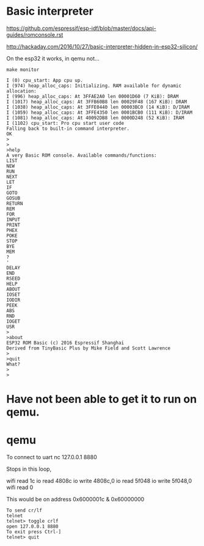 # Basic interpreter

https://github.com/espressif/esp-idf/blob/master/docs/api-guides/romconsole.rst


http://hackaday.com/2016/10/27/basic-interpreter-hidden-in-esp32-silicon/


On the esp32 it works, in qemu not...

```
make monitor

I (0) cpu_start: App cpu up.
I (974) heap_alloc_caps: Initializing. RAM available for dynamic allocation:
I (996) heap_alloc_caps: At 3FFAE2A0 len 00001D60 (7 KiB): DRAM
I (1017) heap_alloc_caps: At 3FFB60B8 len 00029F48 (167 KiB): DRAM
I (1038) heap_alloc_caps: At 3FFE0440 len 00003BC0 (14 KiB): D/IRAM
I (1059) heap_alloc_caps: At 3FFE4350 len 0001BCB0 (111 KiB): D/IRAM
I (1081) heap_alloc_caps: At 40092DB8 len 0000D248 (52 KiB): IRAM
I (1102) cpu_start: Pro cpu start user code
Falling back to built-in command interpreter.
OK
>
>
>help
A very Basic ROM console. Available commands/functions:
LIST
NEW
RUN
NEXT
LET
IF
GOTO
GOSUB
RETURN
REM
FOR
INPUT
PRINT
PHEX
POKE
STOP
BYE
MEM
?
'
DELAY
END
RSEED
HELP
ABOUT
IOSET
IODIR
PEEK
ABS
RND
IOGET
USR
>
>about
ESP32 ROM Basic (c) 2016 Espressif Shanghai
Derived from TinyBasic Plus by Mike Field and Scott Lawrence
>
>quit
What? 
>
>
```


# Have not been able to get it to run on qemu.


# qemu
To connect to uart
  nc 127.0.0.1 8880

Stops in this loop,


  wifi read 1c 
  io read 4808c 
  io write 4808c,0 
  io read 5f048 
  io write 5f048,0 
  wifi read 0 

This would be on address  0x6000001c &  0x60000000

```
To send cr/lf
telnet
telnet> toggle crlf
open 127.0.0.1 8880
To exit press Ctrl-]
telnet> quit
```